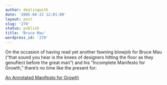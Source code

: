 ```yaml
---
author: dealingwith
date: '2005-04-22 12:01:00'
layout: post
slug: '270'
status: publish
title: 'Bruce Mau'
wordpress_id: '270'
---
```


On the occasion of having read yet another fawning blowjob for Bruce Mau
(“that sound you hear is the knees of designers hitting the floor as they
genuflect before the great man”) and his “Incomplete Manifesto for Growth,”
there’s no time like the present for:

[An Annotated Manifesto for Growth][1]

   [1]: http://textism.com/maunifesto/

